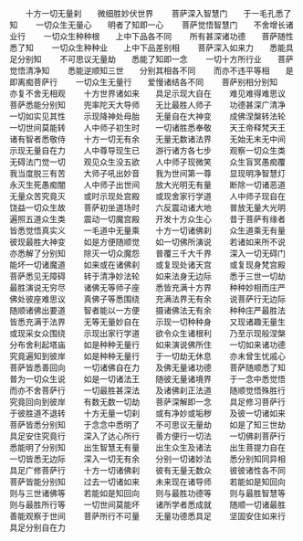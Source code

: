 <!-- { "loadSidebar": true } -->
　　十方一切无量刹　　微细胜妙伏世界
　　菩萨深入智慧门　　于一毛孔悉了知
　　一切众生无量心　　明者了知即一心
　　菩萨觉悟智慧门　　不舍增长诸业行
　　一切众生种种根　　上中下品各不同
　　所有甚深诸功德　　菩萨随性悉了知
　　一切众生种种业　　上中下品差别相
　　菩萨深入如来力　　悉能具足分别知
　　不可思议无量劫　　悉能了知即一念
　　一切十方所行业　　菩萨觉悟清净知
　　悉能逆顺知三世　　分别其相各不同
　　而亦不违平等相　　是即离痴菩萨行
　　一切众生无量行　　爱慢诸结各不同
　　菩萨别相分别知　　亦复不舍无相观
　　十方世界诸如来　　具足示现大自在
　　难见难得难思议　　菩萨悉能分别知
　　兜率陀天大导师　　无比最胜人师子
　　功德甚深广清净　　一切如实见其性
　　示现降神处母胎　　无量自在大神变
　　成佛涅槃转法轮　　一切世间莫能转
　　人中师子初生时　　一切诸胜悉奉敬
　　天王帝释梵天王　　诸有智者悉敬侍
　　十方一切无有余　　无量无数诸法界
　　无始无末无中间　　示现无量自在力
　　人中尊导现生已　　游行诸方各七步
　　观察一切众生类　　无碍法门觉一切
　　观见众生没五欲　　人中师子现微笑
　　众生盲冥愚痴覆　　我当度脱三有苦
　　大师子吼出妙音　　我为世间第一尊
　　显现明净智慧灯　　永灭生死愚痴闇
　　人中师子出世间　　放大光明无有量
　　断除一切诸恶道　　无量众苦究竟灭
　　或时示现处宫殿　　或现舍家行学道
　　人中师子现自在　　饶益一切众生故
　　菩萨初坐道场时　　六反震动诸大地
　　普放无量大光明　　遍照五道众生类
　　震动一切魔宫殿　　开发十方众生心
　　昔于菩萨有缘者　　皆悉觉悟真实义
　　一毛道中无量乘　　十方一切诸佛刹
　　众生道乘无有量　　彼现最胜大神变
　　如是方便随顺觉　　如一切佛所演说
　　若诸如来所不说　　亦悉解了分别知
　　除灭一切众魔怨　　普覆三千大千界
　　深入一切无碍门　　能坏一切诸魔道
　　如来或在诸佛刹　　或复现处诸天宫
　　或复现身梵宫殿　　菩萨悉见无障碍
　　转于清净妙法轮　　如来法身无边际
　　悉于三世一切劫　　最胜演说无穷尽
　　诸佛无等师子座　　悉皆充满十方界
　　种种妙相而庄严　　佛处彼座难思议
　　真佛子等悉围绕　　充满法界无有余
　　说菩萨行无边际　　随顺诸佛出要道
　　智者能以一方便　　摄诸佛法无有余
　　种种庄严最胜法　　皆悉充满于法界
　　无等无量妙自在　　示现一切种种身
　　又现诸趣无量生　　或现采女众围绕
　　示现出家行学道　　欲令众生诸根利
　　乃至示现般涅槃　　分布舍利起塔庙
　　如是种种无量行　　如来演说佛所住
　　一切如来诸功德　　究竟遍知到彼岸
　　如是种种无量行　　于一切劫无休息
　　亦未曾生忧戚心　　菩萨皆悉善回向
　　一切诸佛自在力　　及佛无量诸功德
　　菩萨随顺悉了知　　普为一切众生说
　　如是一切诸法王　　随彼无量诸境界
　　于一念中悉觉悟　　而亦不舍菩萨行
　　一切最胜甚深法　　及诸佛刹正法道
　　随顺觉悟殊胜行　　究竟回向到彼岸
　　有数无数一切劫　　菩萨深解即一念
　　具足修习菩萨行　　于彼胜道不退转
　　十方无量一切刹　　或有净妙或垢秽
　　及彼一切诸如来　　菩萨皆悉分别知
　　于念念中悉明了　　不可思议无量劫
　　如是了知三世劫　　具足安住究竟行
　　深入了达心所行　　善方便行一切法
　　一切佛刹菩萨行　　悉能明了分别知
　　出生智慧无有量　　出生众生及诸法
　　出生菩提力自在　　一切皆悉无边际
　　深入一切无有余　　分别一切诸妙法
　　悉分别知同异相　　具足广修菩萨行
　　十方一切诸佛刹　　彼有无量无数众
　　彼彼诸性各不同　　菩萨皆能分别知
　　过去一切诸如来　　未来现在诸导师
　　若能如是知回向　　则与三世诸佛等
　　若能如是知回向　　则与最胜功德等
　　则与最胜智慧等　　则与最胜所行等
　　一切世间莫能坏　　诸所学者悉成就
　　随顺一切诸最胜　　善能观察于世间
　　菩萨所行不可量　　无量功德悉具足
　　坚固安住如来行　　具足分别自在力
